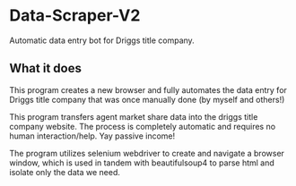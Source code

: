 # Data-Scraper-V2

Automatic data entry bot for Driggs title company. 

## What it does

This program creates a new browser and fully automates the data entry for Driggs title company that was once manually done (by myself and others!) 

This program transfers agent market share data into the driggs title company website. The process is completely automatic and requires no human interaction/help. Yay passive income! 

The program utilizes selenium webdriver to create and navigate a browser window, which is used in tandem with beautifulsoup4 to parse html and isolate only the data we need. 

